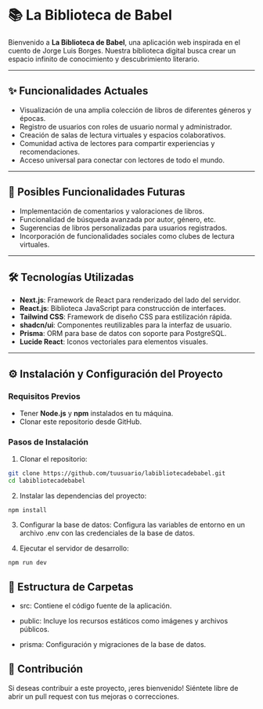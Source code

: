 # 📚 La Biblioteca de Babel

Bienvenido a **La Biblioteca de Babel**, una aplicación web inspirada en el cuento de Jorge Luis Borges. Nuestra biblioteca digital busca crear un espacio infinito de conocimiento y descubrimiento literario.

---

## ✨ Funcionalidades Actuales

- Visualización de una amplia colección de libros de diferentes géneros y épocas.
- Registro de usuarios con roles de usuario normal y administrador.
- Creación de salas de lectura virtuales y espacios colaborativos.
- Comunidad activa de lectores para compartir experiencias y recomendaciones.
- Acceso universal para conectar con lectores de todo el mundo.

---

## 🌱 Posibles Funcionalidades Futuras

- Implementación de comentarios y valoraciones de libros.
- Funcionalidad de búsqueda avanzada por autor, género, etc.
- Sugerencias de libros personalizadas para usuarios registrados.
- Incorporación de funcionalidades sociales como clubes de lectura virtuales.

---

## 🛠 Tecnologías Utilizadas

- **Next.js**: Framework de React para renderizado del lado del servidor.
- **React.js**: Biblioteca JavaScript para construcción de interfaces.
- **Tailwind CSS**: Framework de diseño CSS para estilización rápida.
- **shadcn/ui**: Componentes reutilizables para la interfaz de usuario.
- **Prisma**: ORM para base de datos con soporte para PostgreSQL.
- **Lucide React**: Iconos vectoriales para elementos visuales.

---

## ⚙️ Instalación y Configuración del Proyecto

### Requisitos Previos

- Tener **Node.js** y **npm** instalados en tu máquina.
- Clonar este repositorio desde GitHub.

### Pasos de Instalación

1. Clonar el repositorio:

```bash
git clone https://github.com/tuusuario/labibliotecadebabel.git
cd labibliotecadebabel
```

2. Instalar las dependencias del proyecto:

```
npm install
```

3. Configurar la base de datos:
   Configura las variables de entorno en un archivo .env con las credenciales de la base de datos.

4. Ejecutar el servidor de desarrollo:

```
npm run dev
```

## 📁 Estructura de Carpetas

- src: Contiene el código fuente de la aplicación.

- public: Incluye los recursos estáticos como imágenes y archivos públicos.

- prisma: Configuración y migraciones de la base de datos.

## 🤝 Contribución

Si deseas contribuir a este proyecto, ¡eres bienvenido! Siéntete libre de abrir un pull request con tus mejoras o correcciones.
